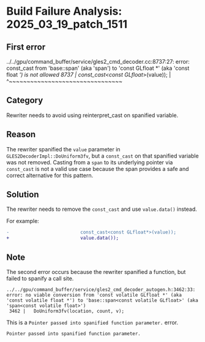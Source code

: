 # Build Failure Analysis: 2025_03_19_patch_1511

## First error

../../gpu/command_buffer/service/gles2_cmd_decoder.cc:8737:27: error: const_cast from 'base::span<const volatile GLfloat>' (aka 'span<const volatile float>') to 'const GLfloat *' (aka 'const float *') is not allowed
 8737 |                           const_cast<const GLfloat*>(value));
      |                           ^~~~~~~~~~~~~~~~~~~~~~~~~~~~~~~~~

## Category
Rewriter needs to avoid using reinterpret_cast on spanified variable.

## Reason
The rewriter spanified the `value` parameter in `GLES2DecoderImpl::DoUniform3fv`, but a `const_cast` on that spanified variable was not removed.  Casting from a `span` to its underlying pointer via `const_cast` is not a valid use case because the span provides a safe and correct alternative for this pattern.

## Solution
The rewriter needs to remove the `const_cast` and use `value.data()` instead.

For example:
```diff
-                          const_cast<const GLfloat*>(value));
+                          value.data());
```

## Note
The second error occurs because the rewriter spanified a function, but failed to spanify a call site.
```
../../gpu/command_buffer/service/gles2_cmd_decoder_autogen.h:3462:33: error: no viable conversion from 'const volatile GLfloat *' (aka 'const volatile float *') to 'base::span<const volatile GLfloat>' (aka 'span<const volatile float>')
 3462 |   DoUniform3fv(location, count, v);
```
This is a `Pointer passed into spanified function parameter.` error.
```
Pointer passed into spanified function parameter.